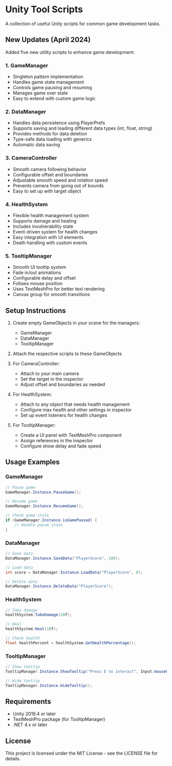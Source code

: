 # Unity Tool Scripts

A collection of useful Unity scripts for common game development tasks.

## New Updates (April 2024)

Added five new utility scripts to enhance game development:

### 1. GameManager
- Singleton pattern implementation
- Handles game state management
- Controls game pausing and resuming
- Manages game over state
- Easy to extend with custom game logic

### 2. DataManager
- Handles data persistence using PlayerPrefs
- Supports saving and loading different data types (int, float, string)
- Provides methods for data deletion
- Type-safe data loading with generics
- Automatic data saving

### 3. CameraController
- Smooth camera following behavior
- Configurable offset and boundaries
- Adjustable smooth speed and rotation speed
- Prevents camera from going out of bounds
- Easy to set up with target object

### 4. HealthSystem
- Flexible health management system
- Supports damage and healing
- Includes invulnerability state
- Event-driven system for health changes
- Easy integration with UI elements
- Death handling with custom events

### 5. TooltipManager
- Smooth UI tooltip system
- Fade in/out animations
- Configurable delay and offset
- Follows mouse position
- Uses TextMeshPro for better text rendering
- Canvas group for smooth transitions

## Setup Instructions

1. Create empty GameObjects in your scene for the managers:
   - GameManager
   - DataManager
   - TooltipManager

2. Attach the respective scripts to these GameObjects

3. For CameraController:
   - Attach to your main camera
   - Set the target in the inspector
   - Adjust offset and boundaries as needed

4. For HealthSystem:
   - Attach to any object that needs health management
   - Configure max health and other settings in inspector
   - Set up event listeners for health changes

5. For TooltipManager:
   - Create a UI panel with TextMeshPro component
   - Assign references in the inspector
   - Configure show delay and fade speed

## Usage Examples

### GameManager
```csharp
// Pause game
GameManager.Instance.PauseGame();

// Resume game
GameManager.Instance.ResumeGame();

// Check game state
if (GameManager.Instance.isGamePaused) {
    // Handle pause state
}
```

### DataManager
```csharp
// Save data
DataManager.Instance.SaveData("PlayerScore", 100);

// Load data
int score = DataManager.Instance.LoadData("PlayerScore", 0);

// Delete data
DataManager.Instance.DeleteData("PlayerScore");
```

### HealthSystem
```csharp
// Take damage
healthSystem.TakeDamage(20f);

// Heal
healthSystem.Heal(10f);

// Check health
float healthPercent = healthSystem.GetHealthPercentage();
```

### TooltipManager
```csharp
// Show tooltip
TooltipManager.Instance.ShowTooltip("Press E to interact", Input.mousePosition);

// Hide tooltip
TooltipManager.Instance.HideTooltip();
```

## Requirements

- Unity 2019.4 or later
- TextMeshPro package (for TooltipManager)
- .NET 4.x or later

## License

This project is licensed under the MIT License - see the LICENSE file for details. 